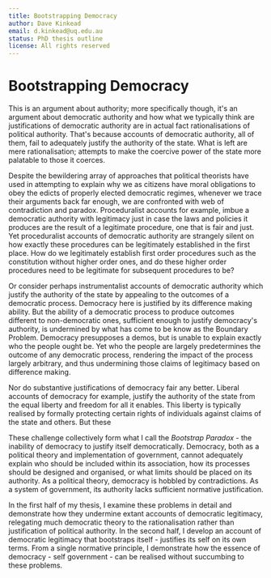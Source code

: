 ```yaml
---
title: Bootstrapping Democracy
author: Dave Kinkead
email: d.kinkead@uq.edu.au
status: PhD thesis outline
license: All rights reserved
---
```


# Bootstrapping Democracy

This is an argument about authority; more specifically though, it's an argument about democratic authority and how what we typically think are justifications of democratic authority are in actual fact rationalisations of political authority. That's because accounts of democratic authority, all of them, fail to adequately justify the authority of the state.  What is left are mere rationalisation; attempts to make the coercive power of the state more palatable to those it coerces.

Despite the bewildering array of approaches that political theorists have used in attempting to explain why we as citizens have moral obligations to obey the edicts of properly elected democratic regimes, whenever we trace their arguments back far enough, we are confronted with web of contradiction and paradox.  Proceduralist accounts for example, imbue a democratic authority with legitimacy just in case the laws and policies it produces are the result of a legitimate procedure, one that is fair and just.  Yet proceduralist accounts of democratic authority are strangely silent on how exactly these procedures can be legitimately established in the first place.  How do we legitimately establish first order procedures such as the constitution without higher order ones, and do these higher order procedures need to be legitimate for subsequent procedures to be?

Or consider perhaps instrumentalist accounts of democratic authority which justify the authority of the state by appealing to the outcomes of a democratic process.  Democracy here is justified by its difference making ability.  But the ability of a democratic process to produce outcomes different to non-democratic ones, sufficient enough to justify democracy's authority, is undermined by what has come to be know as the Boundary Problem.  Democracy presupposes a demos, but is unable to explain exactly who the people ought be.  Yet who the people are largely predetermines the outcome of any democratic process, rendering the impact of the process largely arbitrary, and thus undermining those claims of legitimacy based on difference making.

Nor do substantive justifications of democracy fair any better. Liberal accounts of democracy for example, justify the authority of the state from the equal liberty and freedom for all it enables.  This liberty is typically realised by formally protecting certain rights of individuals against claims of the state and others.  But these 

These challenge collectively form what I call the _Bootstrap Paradox_ - the inability of democracy to justify itself democratically.  Democracy, both as a political theory and implementation of government, cannot adequately explain who should be included within its association, how its processes should be designed and organised, or what limits should be placed on its authority.  As a political theory, democracy is hobbled by contradictions. As a system of government, its authority lacks sufficient normative justification.

In the first half of my thesis, I examine these problems in detail and demonstrate how they undermine extant accounts of democratic legitimacy, relegating much democratic theory to the rationalisation rather than justification of political authority.  In the second half, I develop an account of democratic legitimacy that bootstraps itself - justifies its self on its own terms.  From a single normative principle, I demonstrate how the essence of democracy - self government - can be realised without succumbing to these problems.